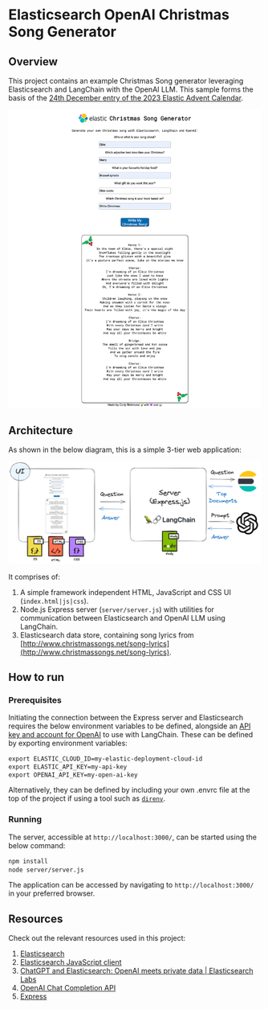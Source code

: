 # Elasticsearch OpenAI Christmas Song Generator

## Overview

This project contains an example Christmas Song generator leveraging Elasticsearch and LangChain with the OpenAI LLM. This sample forms the basis of the [24th December entry of the 2023 Elastic Advent Calendar](https://discuss.elastic.co/t/dec-24th-2023-en-generating-the-ultimate-christmas-song-with-elasticsearch-and-llms/347313).

![Elastic Christmas Song Generator](./public/images/christmas-song-generator-screenshot.png)

## Architecture

As shown in the below diagram, this is a simple 3-tier web application:

![Elastic Christmas Song Generator Architecture](./public/images/song-generator-architecture.png)

It comprises of: 

1. A simple framework independent HTML, JavaScript and CSS UI (`index.html|js|css`). 
2. Node.js Express server (`server/server.js`) with utilities for communication between Elasticsearch and OpenAI LLM using LangChain.
3. Elasticsearch data store, containing song lyrics from [http://www.christmassongs.net/song-lyrics](http://www.christmassongs.net/song-lyrics).

## How to run

### Prerequisites

Initiating the connection between the Express server and Elasticsearch requires the below environment variables to be defined, alongside an [API key and account for OpenAI](https://help.openai.com/en/articles/4936850-where-do-i-find-my-secret-api-key) to use with LangChain. These can be defined by exporting environment variables:

```
export ELASTIC_CLOUD_ID=my-elastic-deployment-cloud-id
export ELASTIC_API_KEY=my-api-key
export OPENAI_API_KEY=my-open-ai-key
```

Alternatively, they can be defined by including your own .envrc file at the top of the project if using a tool such as [`direnv`](https://direnv.net/).

### Running

The server, accessible at `http://localhost:3000/`, can be started using the below command:

```bash
npm install
node server/server.js
```

The application can be accessed by navigating to `http://localhost:3000/` in your preferred browser.

## Resources

Check out the relevant resources used in this project:

1. [Elasticsearch](https://www.elastic.co/guide/en/elasticsearch/reference/current/index.html)
2. [Elasticsearch JavaScript client](https://www.elastic.co/guide/en/elasticsearch/client/javascript-api/current/index.html)
3. [ChatGPT and Elasticsearch: OpenAI meets private data | Elasticsearch Labs](https://www.elastic.co/search-labs/chatgpt-elasticsearch-openai-meets-private-data)
4. [OpenAI Chat Completion API](https://platform.openai.com/docs/api-reference/chat/create)
5. [Express](https://expressjs.com/)